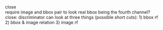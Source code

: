 close<br>
require image and bbox pair to look real
	bbox being the fourth channel?
	close: discriminator can look at three things (possible short cuts): 1) bbox rf 2) bbox & image relation 3) image rf
